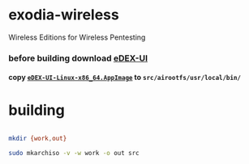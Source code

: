 # exodia-wireless
Wireless Editions for Wireless Pentesting

### before building download [eDEX-UI](https://github.com/GitSquared/edex-ui/releases)

#### copy [**`eDEX-UI-Linux-x86_64.AppImage`**](https://github.com/GitSquared/edex-ui/releases) to `src/airootfs/usr/local/bin/`

# building

~~~bash

mkdir {work,out} 

sudo mkarchiso -v -w work -o out src 

~~~
